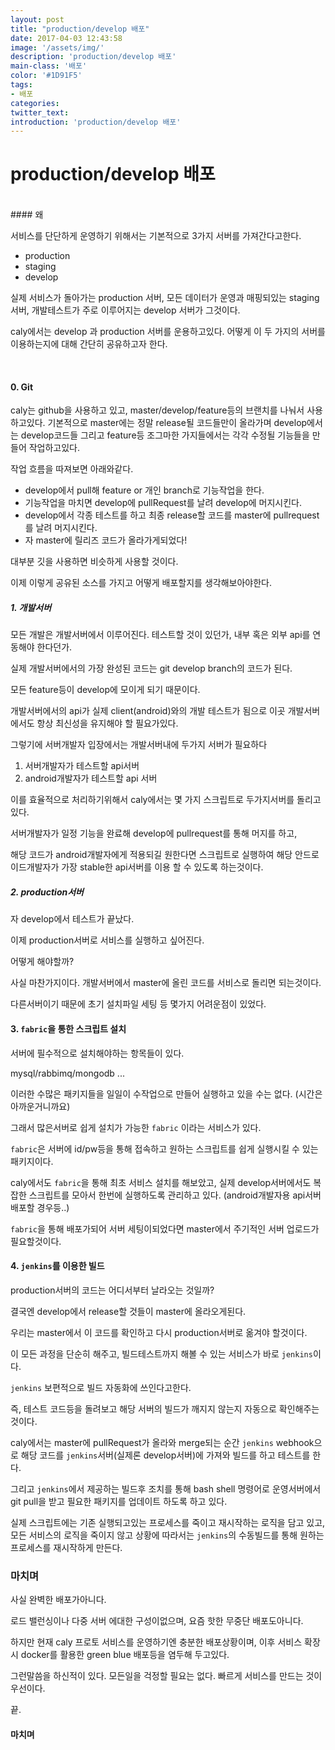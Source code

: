 ```yaml
---
layout: post
title: "production/develop 배포"
date: 2017-04-03 12:43:58
image: '/assets/img/'
description: 'production/develop 배포'
main-class: '배포'
color: '#1D91F5'
tags:
- 배포
categories:
twitter_text:
introduction: 'production/develop 배포'
---
```


# production/develop 배포



<br>	
#### 왜

서비스를 단단하게 운영하기 위해서는 기본적으로 3가지 서버를 가져간다고한다.

* production
* staging
* develop

실제 서비스가 돌아가는 production 서버,
모든 데이터가 운영과 매핑되있는 staging 서버,
개발테스트가 주로 이루어지는 develop 서버가 그것이다.

caly에서는 develop 과 production 서버를 운용하고있다.
어떻게 이 두 가지의 서버를 이용하는지에 대해 간단히 공유하고자 한다.



<br>

#### 0. Git

caly는 github을 사용하고 있고, master/develop/feature등의 브랜치를 나눠서 사용하고있다.
기본적으로 master에는 정말 release될 코드들만이 올라가며 develop에서는 develop코드들 그리고 feature등 조그마한 가지들에서는 각각 수정될 기능들을 만들어 작업하고있다.

작업 흐름을 따져보면 아래와같다.

* develop에서 pull해 feature or 개인 branch로 기능작업을 한다.
* 기능작업을 마치면 develop에 pullRequest를 날려 develop에 머지시킨다. 
* develop에서 각종 테스트를 하고 최종 release할 코드를 master에  pullrequest를 날려 머지시킨다.
* 자 master에 릴리즈 코드가 올라가게되었다!

대부분 깃을 사용하면 비슷하게 사용할 것이다. 

이제 이렇게 공유된 소스를 가지고 어떻게 배포할지를 생각해보아야한다.



##### 1. 개발서버

모든 개발은 개발서버에서 이루어진다. 
테스트할 것이 있던가, 내부 혹은 외부 api를 연동해야 한다던가. 

실제 개발서버에서의 가장 완성된 코드는 git develop branch의 코드가 된다. 

모든 feature등이 develop에 모이게 되기 때문이다.

개발서버에서의 api가 실제 client(android)와의 개발 테스트가 됨으로 이곳 개발서버에서도 항상 최신성을 유지해야 할 필요가있다.

그렇기에 서버개발자 입장에서는 개발서버내에 두가지 서버가 필요하다

1. 서버개발자가 테스트할 api서버
2. android개발자가 테스트할 api 서버

이를 효율적으로 처리하기위해서 caly에서는 몇 가지 스크립트로 두가지서버를 돌리고있다. 

서버개발자가 일정 기능을 완료해 develop에 pullrequest를 통해 머지를 하고,  

해당 코드가 android개발자에게 적용되길 원한다면 스크립트로 실행하여 해당 안드로이드개발자가 가장 stable한 api서버를 이용 할 수 있도록 하는것이다.




##### 2. production서버

자 develop에서 테스트가 끝났다.

이제 production서버로 서비스를 실행하고 싶어진다. 

어떻게 해야할까?

사실 마찬가지이다. 개발서버에서 master에 올린 코드를 서비스로 돌리면 되는것이다.

다른서버이기 때문에 초기 설치파일 세팅 등 몇가지 어려운점이 있었다.

 

#### 3. `fabric`을 통한 스크립트 설치

서버에 필수적으로 설치해야하는 항목들이 있다. 

mysql/rabbimq/mongodb ... 

이러한 수많은 패키지들을 일일이 수작업으로 만들어 실행하고 있을 수는 없다. (시간은 아까운거니까요)

그래서 많은서버로 쉽게 설치가 가능한 `fabric` 이라는 서비스가 있다. 

`fabric`은 서버에 id/pw등을 통해 접속하고 원하는 스크립트를 쉽게 실행시킬 수 있는 패키지이다. 

caly에서도 `fabric`을 통해 최초 서비스 설치를 해보았고, 실제 develop서버에서도 복잡한 스크립트를 모아서 한번에 실행하도록 관리하고 있다. (android개발자용  api서버 배포할 경우등..)

`fabric`을 통해 배포가되어 서버 세팅이되었다면 master에서 주기적인 서버 업로드가 필요할것이다. 


#### 4. `jenkins`를 이용한 빌드

production서버의 코드는 어디서부터 날라오는 것일까? 

결국엔 develop에서 release할 것들이 master에 올라오게된다. 

우리는 master에서 이 코드를 확인하고 다시 production서버로 옮겨야 할것이다.

이 모든 과정을 단순히 해주고, 빌드테스트까지 해볼 수 있는 서비스가 바로 `jenkins`이다.

`jenkins` 보편적으로 빌드 자동화에 쓰인다고한다.

즉, 테스트 코드등을 돌려보고 해당 서버의 빌드가 깨지지 않는지 자동으로 확인해주는 것이다. 

caly에서는 master에 pullRequest가 올라와 merge되는 순간 `jenkins` webhook으로 해당 코드를 `jenkins`서버(실제론 develop서버)에 가져와 빌드를 하고 테스트를 한다. 

그리고 `jenkins`에서 제공하는 빌드후 조치를 통해 bash shell 명령어로  운영서버에서 git pull을 받고 필요한 패키지를 업데이트 하도록 하고 있다.

실제 스크립트에는 기존 실행되고있는 프로세스를 죽이고 재시작하는 로직을 담고 있고, 모든 서비스의 로직을 죽이지 않고 상황에 따라서는 `jenkins`의 수동빌드를 통해 원하는 프로세스를 재시작하게 만든다.



### 마치며

사실 완벽한 배포가아니다.

로드 밸런싱이나 다중 서버 에대한 구성이없으며, 요즘 핫한 무중단 배포도아니다.

하지만 현재 caly 프로토 서비스를 운영하기엔 충분한 배포상황이며, 이후 서비스 확장시 docker를 활용한 green blue 배포등을 염두해 두고있다.

그런말씀을 하신적이 있다. 모든일을 걱정할 필요는 없다. 빠르게 서비스를 만드는 것이 우선이다.

끝.























#### 마치며
